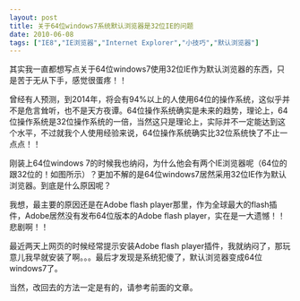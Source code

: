 ```yaml
---
layout: post
title: 关于64位windows7系统默认浏览器是32位IE的问题		
date: 2010-06-08
tags: ["IE8","IE浏览器","Internet Explorer","小技巧","默认浏览器"]
---
```


其实我一直都想写点关于64位windows7使用32位IE作为默认浏览器的东西，只是苦于无从下手，感觉很蛋疼！！

曾经有人预测，到2014年，将会有94%以上的人使用64位的操作系统，这似乎并不是危言耸听，也不是天方夜谭。64位操作系统确实是未来的趋势，理论上，64位操作系统是32位操作系统的一倍，当然这只是理论上，实际并不一定能达到这个水平，不过就我个人使用经验来说，64位操作系统确实比32位系统快了不止一点点！！

刚装上64位windows 7的时候我也纳闷，为什么他会有两个IE浏览器呢（64位的跟32位的！如图所示）？更加不解的是64位windows7居然采用32位IE作为默认浏览器。到底是什么原因呢？

我想，最主要的原因还是在Adobe flash player那里，作为全球最大的flash插件，Adobe居然没有发布64位版本的Adobe flash player，实在是一大遗憾！！悲剧啊！！

最近两天上网页的时候经常提示安装Adobe flash player插件，我就纳闷了，那玩意儿我早就安装了啊。。。最后才发现是系统犯傻了，默认浏览器变成64位windows7了。

当然，改回去的方法一定是有的，请参考前面的文章。		